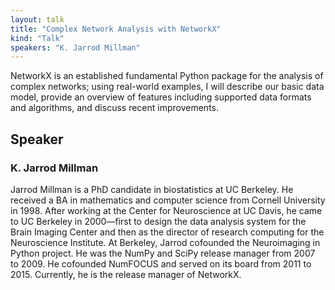 ```yaml
---
layout: talk
title: "Complex Network Analysis with NetworkX"
kind: "Talk"
speakers: "K. Jarrod Millman"
---
```


NetworkX is an established fundamental Python package for the analysis of complex networks; using real-world examples, I will describe our basic data model, provide an overview of features including supported data formats and algorithms, and discuss recent improvements.

## Speaker

### K. Jarrod Millman

Jarrod Millman is a PhD candidate in biostatistics at UC Berkeley. He received a BA in mathematics and computer science from Cornell University in 1998. After working at the Center for Neuroscience at UC Davis, he came to UC Berkeley in 2000—first to design the data analysis system for the Brain Imaging Center and then as the director of research computing for the Neuroscience Institute.  At Berkeley, Jarrod cofounded the Neuroimaging in Python project. He was the NumPy and SciPy release manager from 2007 to 2009. He cofounded NumFOCUS and served on its board from 2011 to 2015. Currently, he is the release manager of NetworkX.
